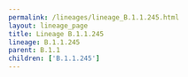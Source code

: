 ```yaml
---
permalink: /lineages/lineage_B.1.1.245.html
layout: lineage_page
title: Lineage B.1.1.245
lineage: B.1.1.245
parent: B.1.1
children: ['B.1.1.245']
---
```

